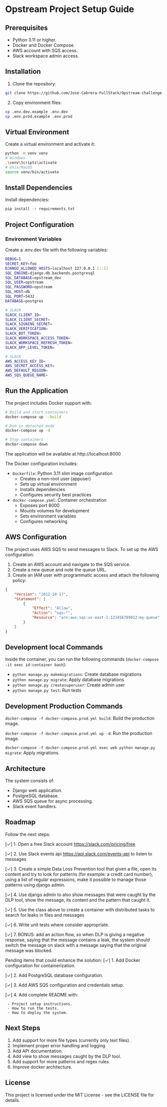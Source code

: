 # Opstream Project Setup Guide

## Prerequisites
- Python 3.11 or higher.
- Docker and Docker Compose.
- AWS account with SQS access.
- Slack workspace admin access.

## Installation

1. Clone the repository:

```bash
git clone https://github.com/Jose-Cabrera-FullStack/Opstream-challenge
```

2. Copy environment files:
```bash
cp .env.dev.example .env.dev
cp .env.prod.example .env.prod
```

## Virtual Environment

Create a virtual environment and activate it:

```bash
python -m venv venv
# Windows
.\venv\Scripts\activate
# Unix/MacOS
source venv/bin/activate
```

## Install Dependencies

Install dependencies:

```bash
pip install -r requirements.txt
```

## Project Configuration

### Environment Variables

Create a .env.dev file with the following variables:

```bash
DEBUG=1
SECRET_KEY=foo
DJANGO_ALLOWED_HOSTS=localhost 127.0.0.1 [::1]
SQL_ENGINE=django.db.backends.postgresql
SQL_DATABASE=opstream_dev
SQL_USER=opstream
SQL_PASSWORD=opstream
SQL_HOST=db
SQL_PORT=5432
DATABASE=postgres

# SLACK
SLACK_CLIENT_ID=
SLACK_CLIENT_SECRET=
SLACK_SIGNING_SECRET=
SLACK_VERIFICATION=
SLACK_BOT_TOKEN=
SLACK_WORKSPACE_ACCESS_TOKEN=
SLACK_WORKSPACE_REFRESH_TOKEN=
SLACK_APP_LEVEL_TOKEN=

# SLACK
AWS_ACCESS_KEY_ID=
AWS_SECRET_ACCESS_KEY=
AWS_DEFAULT_REGION=
AWS_SQS_QUEUE_NAME=
```

## Run the Application

The project includes Docker support with:
```bash
# Build and start containers
docker-compose up --build

# Run in detached mode
docker-compose up -d

# Stop containers
docker-compose down
```

The application will be available at http://localhost:8000

The Docker configuration includes:

- `Dockerfile`: Python 3.11 slim image configuration
  - Creates a non-root user (appuser)
  - Sets up virtual environment
  - Installs dependencies
  - Configures security best practices
- `docker-compose.yaml`: Container orchestration
  - Exposes port 8000
  - Mounts volumes for development
  - Sets environment variables
  - Configures networking

## AWS Configuration

The project uses AWS SQS to send messages to Slack. To set up the AWS configuration:

1. Create an AWS account and navigate to the SQS service.
2. Create a new queue and note the queue URL.
3. Create an IAM user with programmatic access and attach the following policy:
```json
{
    "Version": "2012-10-17",
    "Statement": [
        {
            "Effect": "Allow",
            "Action": "sqs:*",
            "Resource": "arn:aws:sqs:us-east-1:123456789012:my-queue"
        }
    ]
}
```

## Development local Commands

Inside the container, you can run the following commands (`docker-compose -it exec id-container bash`):

- `python manage.py makemigrations`: Create database migrations
- `python manage.py migrate`: Apply database migrations
- `python manage.py createsuperuser`: Create admin user
- `python manage.py test`: Run tests

## Development Production Commands

`docker-compose -f docker-compose.prod.yml build`: Build the production image.

`docker-compose -f docker-compose.prod.yml up -d`: Run the production image.

`docker-compose -f docker-compose.prod.yml exec web python manage.py migrate`: Apply migrations.

## Architecture

The system consists of:

- Django web application.
- PostgreSQL database.
- AWS SQS queue for async processing.
- Slack event handlers.

## Roadmap

Follow the next steps:

[✓] 1. Open a free Slack account https://slack.com/pricing/free

[✓] 2. Use Slack events api https://api.slack.com/events-api to listen to messages

[✓] 3. Create a simple Data Loss Prevention tool that given a file, open its content and try to look for patterns (for example: a credit card number), using a list of regular expressions, make it possible to manage those patterns using django admin.

[✓] 4. Use django admin to also show messages that were caught by the DLP tool, show the message, its content and the pattern that caught it.

[✓] 5. Use the class above to create a container with distributed tasks to search for leaks in files and messages

[✓] 6. Write unit tests where consider appropriate.

[✓] 7. BONUS: add an action flow, so when DLP is giving a negative response, saying that the message contains a leak, the system should switch the message on slack with a message saying that the original message was blocked.

Pending items that could enhance the solution:
[✓] 1. Add Docker configuration for containerization.

[✓] 2. Add PostgreSQL database configuration.

[✓] 3. Add AWS SQS configuration and credentials setup.

[✓] 4. Add complete README with:

     - Project setup instructions.
     - How to run the tests.
     - How to deploy the system.

## Next Steps

1. Add support for more file types (currently only text files).
2. Implement proper error handling and logging
3. Add API documentation.
4. Add view to show messages caught by the DLP tool.
5. Add support for more patterns and regex rules.
6. Improve docker architecture.

## License

This project is licensed under the MIT License - see the LICENSE file for details.